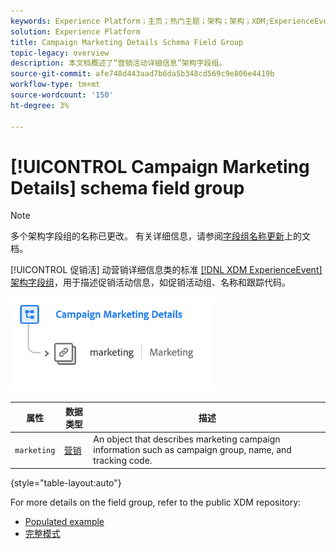 ```yaml
---
keywords: Experience Platform；主页；热门主题；架构；架构；XDM;ExperienceEvent；字段；架构；架构；架构设计；字段组；字段组；
solution: Experience Platform
title: Campaign Marketing Details Schema Field Group
topic-legacy: overview
description: 本文档概述了“营销活动详细信息”架构字段组。
source-git-commit: afe748d443aad7b6da5b348cd569c9e806e4419b
workflow-type: tm+mt
source-wordcount: '150'
ht-degree: 3%

---
```



# [!UICONTROL Campaign Marketing Details] schema field group

>[!NOTE]
>
>多个架构字段组的名称已更改。 有关详细信息，请参阅[字段组名称更新](../name-updates.md)上的文档。

[!UICONTROL 促销活] 动营销详细信息类的标准 [[!DNL XDM ExperienceEvent] 架构字段组](../../classes/experienceevent.md)，用于描述促销活动信息，如促销活动组、名称和跟踪代码。

![](../../images/field-groups/campaign-marketing-details.png)

| 属性 | 数据类型 | 描述 |
| --- | --- | --- |
| `marketing` | [营销](../../data-types/marketing.md) | An object that describes marketing campaign information such as campaign group, name, and tracking code. |

{style=&quot;table-layout:auto&quot;}

For more details on the field group, refer to the public XDM repository:

* [Populated example](https://github.com/adobe/xdm/blob/master/components/fieldgroups/experience-event/experienceevent-marketing.example.1.json)
* [完整模式](https://github.com/adobe/xdm/blob/master/components/fieldgroups/experience-event/experienceevent-marketing.schema.json)
